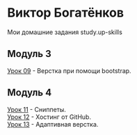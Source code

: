 # Виктор Богатёнков
Мои домашние задания study.up-skills
## Модуль 3
[Урок 09](https://github.com/vector97/vector97.github.io/tree/master/lesson_9/src "Урок 09") - Верстка при помощи bootstrap.  
## Модуль 4
[Урок 11](https://github.com/vector97/vector97.github.io/tree/master/lesson_11 "Урок 11") - Сниппеты.  
[Урок 12](https://github.com/vector97/vector97.github.io/tree/master/lesson_12 "Урок 12") - Хостинг от GitHub.  
[Урок 13](https://github.com/vector97/vector97.github.io/tree/master/lesson_13/src "Урок 13") - Адаптивная верстка.  
